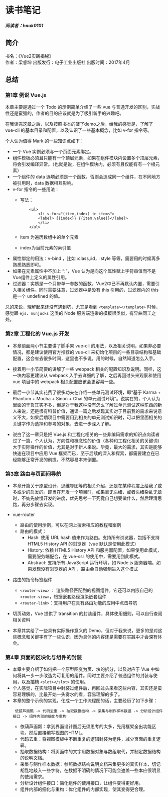# 读书笔记

##### 阅读者：hauk0101

## 简介
书名：《Vue2实践揭秘》<br>
作者：梁睿坤
出版发行：电子工业出版社
出版时间：2017年4月

## 总结
### 第1章 例说 Vue.js

本章主要是通过一个 Todo 的示例简单介绍了一些 vue 与普通开发的区别，实战性还是蛮强的，作者的目的应该就是为了吸引新手的兴趣吧。

在我读完这章之后，以及按照书本的敲了demo之后，给我的感觉是，了解了 vue-cli 的基本目录和配置，以及认识了一些基本概念，比如 v-for 指令等。

个人认为值得 Mark 的一些知识点如下：

* 一个 Vue 实例必须与一个页面元素绑定。
* 组件模板必须且只能有一个顶层元素，如果在组件模块内设置多个顶层元素，将会引发编译异常。（也就是说，在组件模块内，必须有且仅能有有一个根元素）
* 一个组件的 data 选项必须是一个函数，否则会造成同一个组件，在不同地方被引用时，data 数据相互影响。
* v-for 指令的一些用法：
    * 写法：
    
        ```
            <ul>
                <li v-for="(item,index) in items">
                <label> {{index}} {{item.value}}</label>
                </li>
            </ul>
        ```
    * item 为遍历数组中的单个元素
    * index为当前元素的索引值
* 属性绑定的用法：v-bind ，比如 :class,:id，:style 等等，需要用的时候再多熟悉熟悉即可。
* 如果在元素属性中不加上 “:”，Vue 认为是向这个属性赋上字符串值而不是Vue组件上定义的属性引用。
* 过滤器：实质是一个只带单一参数的函数，Vue2中已不再默认内置，需要引入相关组件。同时需要注意，过滤器中是没有 this 引用的，过滤器内的 this 是一个 undefined 的值。

总的来说，理解起来还没有遇到坑，尤其是看到 `<template></template>` 时候，感觉跟 `ejs`、`nunjucks` 这类的 Node 服务端渲染的模板很类似，有异曲同工之处。   


### 第2章 工程化的 Vue.js 开发

*  本章前面两小节主要讲了脚手架 vue-cli 的用法，以及相关说明，如果非必要情况，都是建议使用官方推荐的 vue-cli 来初始化项目的一些目录结构和基础配置，这会省去很多时间，这里也不多说，用的时候，自然知道怎么入手。

* 接着用一小节简要的讲解了一些 webpack 相关的配置知识及说明。同样，这一块内容更建议从 webpack 入手去详细的了解，之后再回过头来观察和使用 vue 项目中的 webpack 相关配置应该会更容易一些。

* 最后一小节其实花费了很多功夫在介绍一些单元测试环境，即“基于 Karma + Phantom + Mocha + Sinon + Chai 的单元测试环境”。说实在的，个人认为里面的干货其实不多，但是对于我这种没有怎么了解过单元测试这种东西的新人来说，还是很有科普价值，通读一篇之后发现其实对于目前我的需求来说意义不大，如果后期项目中需要用到相关的单元测试知识时，可以把里面相关的关键字作为选择和参考的对象，去进一步深入了解。

* 说白了这一章只是把 Vue.js 和工程化相关的一些非编码需求的知识点向读者过了一篇，个人认为，方向性和概念性的价值（各种和工程化相关的关键词）大于实际操作的价值，尤其是对于新人来说。毕竟，最大的需求，其实是能够快速在项目中应用 Vue 框架而已，至于后续的深入和探索，都需要建立在已经能够正常开发的前提，不然容易本末倒置。

### 第3章 路由与页面间导航

* 本章开篇关于原型设计、思维导图等的相关介绍，还是在某种程度上给我了或多或少的启发的。即当在开发一个项目时，如果毫无头绪，或者头绪杂乱无章时，不妨先放慢开发的进度，优先思考一下究竟自己想要做什么，然后理清思路，再分步骤去实现。

* vue-router 
    * 路由的使用示例，可以在网上搜索相应的教程和案例
    * 路由的模式：
        * Hash: 使用 URL hash 值来作为路由。支持所有浏览器，包括不支持 HTML5 History API 的浏览器（vue 默认是使用此模式）
        * History: 依赖 HTML5 History API 和服务器配置，如果使用此模式，需要服务端配合，在 vue-ssr 的使用中，需要用到此模式。
        * Abstract: 支持所有 JavaScript 运行环境，如 Node.js 服务器端。如果发现没有浏览器的 API ，路由会自动强制进入这个模式

* 路由的指令标签组件
    * `<router-view>` ： 渲染路径匹配到的视图组件，它还可以内嵌自己的 `<router-view>`，根据嵌套路径渲染嵌套组件
    * `<router-link>`：支持用户在具有路由功能的应用中点击导航

* 切页动效，Vue 提供了 transition 的封装组件，具体使用细则，可以自行查阅相关资料

* 本章其实给了一些具有实际操作意义的 Demo，但对于我来说，更多的是对这些概念和关键字有了一些认识，因为具体的内容还是需要在实践中才会深有体会。

### 第4章 页面的区块化与组件的封装

* 本章主要介绍了如何把一个原型图变为页、块的拆分，以及对应于 Vue 中如何将其一步一步改造为可复用的组件。同时主要介绍了普通组件的封装与使用，以及插槽 `<slot></slot>` 的使用。
* 个人感觉，在实际项目中封装过组件后，再回过头来看这些内容，其实还是蛮容易理解的，比最开始一头雾水的看，容易理解的多了。
* 本章的整个示例的实现，化成一个工作流程图的话，主要经历了如下步骤：
    ```
     依葫芦画瓢 -> 代码去重 -> 抽取数据结构 -> 采集与制作样本数据 -> 分析设计组件接口 -> 组件内部的细化与重构
    ```
    * 依葫芦画瓢：拿到界面设计图后无须思考的太多，先用框架全出功能区块，然后直接编写视图的HTML。
    * 代码去重：将视图模板中不断重复的逻辑封装为组件，减少页面的重复逻辑。
    * 抽取数据结构：将页面中的文字用数据对象与数组取代，并制定数据结构的说明文档。
    * 采集与制作样本数据：参照数据结构说明文档采集更多的真实样本，切记胡乱地敲入一些字符，在数据不明确的情况下可能会遮盖一些本应很明显的使用需求。
    * 分析设计组件接口：简化组件的使用接口，让组件变得更好用。
    * 组件内部的细化与重构：优化组件的内部实现，使其变得更合理。